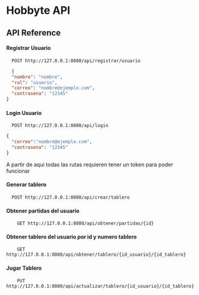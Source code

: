 
# Hobbyte API


## API Reference

#### Registrar Usuario

```http
  POST http://127.0.0.1:8080/api/registrar/usuario
```
```json
  {
  "nombre": "nombre",
  "rol": "usuario",
  "correo": "nombre@ejemplo.com",
  "contrasena": "12345"
}
```

#### Login Usuario

```http
  POST http://127.0.0.1:8080/api/login
```
```json
{
  "correo":"nombre@ejemplo.com",
  "contrasena": "12345"
}
```


A partir de aqui todas las rutas requieren tener un token para poder funcionar

#### Generar tablero

```http
  POST http://127.0.0.1:8080/api/crear/tablero
```

#### Obtener partidas del usuario
```http
    GET http://127.0.0.1:8080/api/obtener/partidas/{id}
```

#### Obtener tablero del usuario por id  y numero tablero
```http
    GET http://127.0.0.1:8080/api/obtener/tablero/{id_usuario}/{id_tablero}
```

#### Jugar Tablero
```http
    PUT http://127.0.0.1:8080/api/actualizar/tablero/{id_usuario}/{id_tablero}
```

